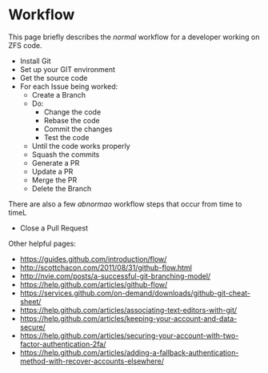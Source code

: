 # Workflow

This page briefly describes the *normal* workflow for a developer working on ZFS code.

* Install Git
* Set up your GIT environment
* Get the source code
* For each Issue being worked:
   * Create a Branch
   * Do:
       * Change the code
       * Rebase the code
       * Commit the changes
       * Test the code
   * Until the code works properly
   * Squash the commits
   * Generate a PR
   * Update a PR
   * Merge the PR
   * Delete the Branch

There are also a few *abnormao* workflow steps that occur from time to timeL

* Close a Pull Request

Other helpful pages:
* https://guides.github.com/introduction/flow/
* http://scottchacon.com/2011/08/31/github-flow.html
* http://nvie.com/posts/a-successful-git-branching-model/
* https://help.github.com/articles/github-flow/
* https://services.github.com/on-demand/downloads/github-git-cheat-sheet/
* https://help.github.com/articles/associating-text-editors-with-git/
* https://help.github.com/articles/keeping-your-account-and-data-secure/
* https://help.github.com/articles/securing-your-account-with-two-factor-authentication-2fa/
* https://help.github.com/articles/adding-a-fallback-authentication-method-with-recover-accounts-elsewhere/
